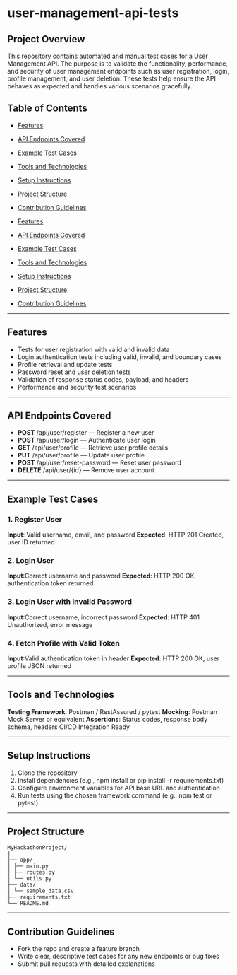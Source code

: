 # user-management-api-tests
## Project Overview
This repository contains automated and manual test cases for a User Management API. The purpose is to validate the functionality, performance, and security of user management endpoints such as user registration, login, profile management, and user deletion. These tests help ensure the API behaves as expected and handles various scenarios gracefully.

## Table of Contents
- [Features](#Features)
- [API Endpoints Covered](#API-Endpoints-Covered)
- [Example Test Cases](#Example-Test-Cases)
- [Tools and Technologies](#Tools-and-Technologies)
- [Setup Instructions](#Setup-Instructions)
- [Project Structure](#Project-Structure)
- [Contribution Guidelines](#Contribution-Guidelines)

- [Features](#features)
- [API Endpoints Covered](#api-endpoints-covered)
- [Example Test Cases](#example-test-cases)
- [Tools and Technologies](#tools-and-technologies)
- [Setup Instructions](#setup-instructions)
- [Project Structure](#project-structure)
- [Contribution Guidelines](#contribution-guidelines)


---
## Features
- Tests for user registration with valid and invalid data
- Login authentication tests including valid, invalid, and boundary cases
- Profile retrieval and update tests
- Password reset and user deletion tests
- Validation of response status codes, payload, and headers
- Performance and security test scenarios
---

## API Endpoints Covered
- **POST** /api/user/register — Register a new user
- **POST** /api/user/login — Authenticate user login
- **GET** /api/user/profile — Retrieve user profile details
- **PUT** /api/user/profile — Update user profile
- **POST** /api/user/reset-password — Reset user password
- **DELETE** /api/user/{id} — Remove user account
---

## Example Test Cases
### 1. Register User
**Input**: Valid username, email, and password
**Expected**: HTTP 201 Created, user ID returned

### 2. Login User
**Input**:Correct username and password
**Expected**: HTTP 200 OK, authentication token returned

### 3. Login User with Invalid Password
**Input**:Correct username, incorrect password
**Expected**: HTTP 401 Unauthorized, error message

### 4. Fetch Profile with Valid Token
**Input**:Valid authentication token in header
**Expected**: HTTP 200 OK, user profile JSON returned

---
## Tools and Technologies

**Testing Framework**: Postman / RestAssured / pytest
**Mocking**: Postman Mock Server or equivalent
**Assertions**: Status codes, response body schema, headers
CI/CD Integration Ready

---

## Setup Instructions
1. Clone the repository
2. Install dependencies (e.g., npm install or pip install -r requirements.txt)
3. Configure environment variables for API base URL and authentication
4. Run tests using the chosen framework command (e.g., npm test or pytest)

---
## Project Structure
```
MyHackathonProject/
│
├── app/
│ ├── main.py
│ ├── routes.py
│ └── utils.py
├── data/
│ └── sample_data.csv
├── requirements.txt
└── README.md
```

----

## Contribution Guidelines
- Fork the repo and create a feature branch
- Write clear, descriptive test cases for any new endpoints or bug fixes
- Submit pull requests with detailed explanations
